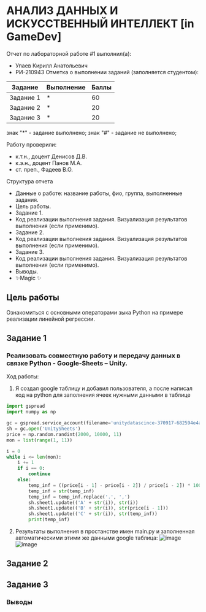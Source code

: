 # АНАЛИЗ ДАННЫХ И ИСКУССТВЕННЫЙ ИНТЕЛЛЕКТ [in GameDev]
Отчет по лабораторной работе #1 выполнил(а):
- Упаев Кирилл Анатольевич 
- РИ-210943
Отметка о выполнении заданий (заполняется студентом):

| Задание | Выполнение | Баллы |
| ------ | ------ | ------ |
| Задание 1 | * | 60 |
| Задание 2 | * | 20 |
| Задание 3 | * | 20 |

знак "*" - задание выполнено; знак "#" - задание не выполнено;

Работу проверили:
- к.т.н., доцент Денисов Д.В.
- к.э.н., доцент Панов М.А.
- ст. преп., Фадеев В.О.

Структура отчета

- Данные о работе: название работы, фио, группа, выполненные задания.
- Цель работы.
- Задание 1.
- Код реализации выполнения задания. Визуализация результатов выполнения (если применимо).
- Задание 2.
- Код реализации выполнения задания. Визуализация результатов выполнения (если применимо).
- Задание 3.
- Код реализации выполнения задания. Визуализация результатов выполнения (если применимо).
- Выводы.
- ✨Magic ✨

## Цель работы
Ознакомиться с основными операторами зыка Python на примере реализации линейной регрессии.

## Задание 1
### Реализовать совместную работу и передачу данных в связке Python - Google-Sheets – Unity.
Ход работы: 
1. Я создал google таблицу и добавил пользователя, а после написал код на python для заполнения ячеек нужными данными в таблице
```py
import gspread
import numpy as np

gc = gspread.service_account(filename='unitydatascince-370917-682594e4a037.json')
sh = gc.open('UnitySheets')
price = np.random.randint(2000, 10000, 11)
mon = list(range(1, 11))

i = 0
while i <= len(mon):
    i += 1
    if i == 0:
        continue
    else:
        temp_inf = ((price[i - 1] - price[i - 2]) / price[i - 2]) * 100
        temp_inf = str(temp_inf)
        temp_inf = temp_inf.replace('.', ',')
        sh.sheet1.update(('A' + str(i)), str(i))
        sh.sheet1.update(('B' + str(i)), str(price[i - 1]))
        sh.sheet1.update(('C' + str(i)), str(temp_inf))
        print(temp_inf)
```

2. Результаты выполнения в простанстве имен main.py и заполненная автоматическими этими же данными google таблица:
![image](https://user-images.githubusercontent.com/104893843/206854024-0d545429-7528-4524-af95-a0ef5e95e7b9.png)
![image](https://user-images.githubusercontent.com/104893843/206854035-720ce92c-ce19-4340-b209-3bd78f08a02b.png)


## Задание 2



## Задание 3



### Выводы


